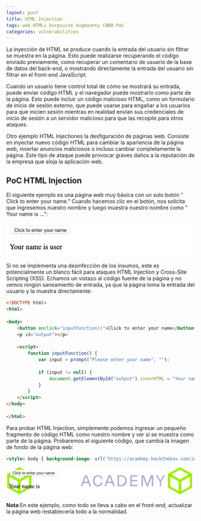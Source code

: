 ```yaml
---
layout: post
title: HTML Injection
tags: web HTMLi burpsuite bugbounty CBBH PoC
categories: vulnerabilities 
---
```


La inyección de HTML se produce cuando la entrada del usuario sin filtrar se muestra en la página. Esto puede realizarse recuperando el código enviado previamente, como recuperar un comentario de usuario de la base de datos del back-end, o mostrando directamente la entrada del usuario sin filtrar en el front-end JavaScript.

Cuando un usuario tiene control total de cómo se mostrará su entrada, puede enviar código HTML y el navegador puede mostrarlo como parte de la página. Esto puede incluir un código malicioso HTML, como un formulario de inicio de sesión externo, que puede usarse para engañar a los usuarios para que inicien sesión mientras en realidad envían sus credenciales de inicio de sesión a un servidor malicioso para que las recopile para otros ataques.

Otro ejemplo HTML Injectiones la desfiguración de páginas web. Consiste en inyectar nuevo código HTML para cambiar la apariencia de la página web, insertar anuncios maliciosos o incluso cambiar completamente la página. Este tipo de ataque puede provocar graves daños a la reputación de la empresa que aloja la aplicación web.

## PoC HTML Injection

El siguiente ejemplo es una página web muy básica con un solo botón " Click to enter your name." Cuando hacemos clic en el botón, nos solicita que ingresemos nuestro nombre y luego muestra nuestro nombre como " Your name is ...":

![](/assets/08/00.png)

Si no se implementa una desinfección de los insumos, este es potencialmente un blanco fácil para ataques HTML Injection y Cross-Site Scripting (XSS). Echamos un vistazo al código fuente de la página y no vemos ningún saneamiento de entrada, ya que la página toma la entrada del usuario y la muestra directamente:

~~~ html
<!DOCTYPE html>
<html>

<body>
    <button onclick="inputFunction()">Click to enter your name</button>
    <p id="output"></p>

    <script>
        function inputFunction() {
            var input = prompt("Please enter your name", "");

            if (input != null) {
                document.getElementById("output").innerHTML = "Your name is " + input;
            }
        }
    </script>
</body>

</html>
~~~

Para probar HTML Injection, simplemente podemos ingresar un pequeño fragmento de código HTML como nuestro nombre y ver si se muestra como parte de la página. Probaremos el siguiente código, que cambia la imagen de fondo de la página web:

~~~ html
<style> body { background-image: url('https://academy.hackthebox.com/images/logo.svg'); } </style>
~~~

![](/assets/08/01.png)

**Nota**:En este ejemplo, como todo se lleva a cabo en el front-end, actualizar la página web restablecería todo a la normalidad.